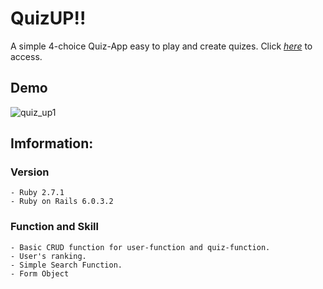 # QuizUP!!

A simple 4-choice Quiz-App easy to play and create quizes. Click
[*here*](https://quiz-up-is-quiz-app.herokuapp.com/)
to access.

## Demo

![quiz_up1](https://user-images.githubusercontent.com/64677367/93415170-ddbf8b00-f8dd-11ea-9143-8ce894f07e8f.gif)

## Imformation:

  ### Version
    - Ruby 2.7.1  
    - Ruby on Rails 6.0.3.2

  ### Function and Skill
    - Basic CRUD function for user-function and quiz-function.
    - User's ranking.
    - Simple Search Function.
    - Form Object
